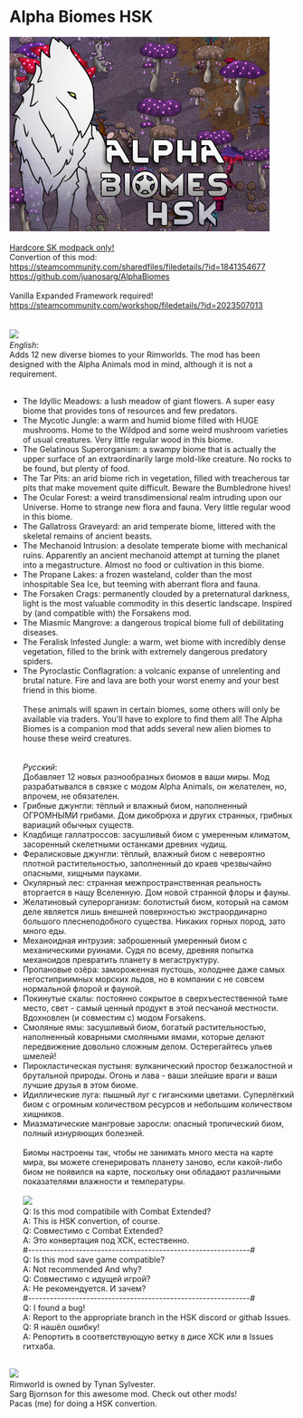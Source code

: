 # Alpha Biomes HSK
![Preview](/__PREVIEW__/AB.png?raw=true "Preview")<br><br>
[Hardcore SK modpack only!](https://github.com/skyarkhangel/Hardcore-SK/tree/development)
<br>
Convertion of this mod:<br>
https://steamcommunity.com/sharedfiles/filedetails/?id=1841354677<br>
https://github.com/juanosarg/AlphaBiomes<br><br>
Vanilla Expanded Framework required!<br>
https://steamcommunity.com/workshop/filedetails/?id=2023507013<br><br>
<br>
<img src="https://i.imgur.com/svEwA2k.png"><br>
*English*:<br>
Adds 12 new diverse biomes to your Rimworlds. The mod has been designed with the Alpha Animals mod in mind, although it is not a requirement.
<br><br>
- The Idyllic Meadows: a lush meadow of giant flowers. A super easy biome that provides tons of resources and few predators.<br>
- The Mycotic Jungle: a warm and humid biome filled with HUGE mushrooms. Home to the Wildpod and some weird mushroom varieties of usual creatures. Very little regular wood in this biome.<br>
- The Gelatinous Superorganism: a swampy biome that is actually the upper surface of an extraordinarily large mold-like creature. No rocks to be found, but plenty of food.<br>
- The Tar Pits: an arid biome rich in vegetation, filled with treacherous tar pits that make movement quite difficult. Beware the Bumbledrone hives!<br>
- The Ocular Forest: a weird transdimensional realm intruding upon our Universe. Home to strange new flora and fauna. Very little regular wood in this biome.<br>
- The Gallatross Graveyard: an arid temperate biome, littered with the skeletal remains of ancient beasts.<br>
- The Mechanoid Intrusion: a desolate temperate biome with mechanical ruins. Apparently an ancient mechanoid attempt at turning the planet into a megastructure. Almost no food or cultivation in this biome.<br>
- The Propane Lakes: a frozen wasteland, colder than the most inhospitable Sea Ice, but teeming with aberrant flora and fauna.<br>
- The Forsaken Crags: permanently clouded by a preternatural darkness, light is the most valuable commodity in this desertic landscape. Inspired by (and compatible with) the Forsakens mod.<br>
- The Miasmic Mangrove: a dangerous tropical biome full of debilitating diseases.<br>
- The Feralisk Infested Jungle: a warm, wet biome with incredibly dense vegetation, filled to the brink with extremely dangerous predatory spiders.<br>
- The Pyroclastic Conflagration: a volcanic expanse of unrelenting and brutal nature. Fire and lava are both your worst enemy and your best friend in this biome.<br><br>
These animals will spawn in certain biomes, some others will only be available via traders. You'll have to explore to find them all! The Alpha Biomes is a companion mod that adds several new alien biomes to house these weird creatures.<br><br><br>
*Русский*:<br>
Добавляет 12 новых разнообразных биомов в ваши миры. Мод разрабатывался в связке с модом Alpha Animals, он желателен, но, впрочем, не обязателен.<br>
- Грибные джунгли: тёплый и влажный биом, наполненный ОГРОМНЫМИ грибами. Дом дикобрюха и других странных, грибных вариаций обычных существ.<br>
- Кладбище галлатроссов: засушливый биом с умеренным климатом, засоренный скелетными останками древних чудищ.<br>
- Фералисковые джунгли: тёплый, влажный биом с невероятно плотной растительностью, заполненный до краев чрезвычайно опасными, хищными пауками.<br>
- Окулярный лес: странная межпространственная реальность вторгается в нащу Вселенную. Дом новой странной флоры и фауны.<br>
- Желатиновый суперорганизм: болотистый биом, который на самом деле является лишь внешней поверхностью экстраординарно большого плеснеподобного существа. Никаких горных пород, зато много еды.<br>
- Механоидная интрузия: заброшенный умеренный биом с механическими руинами. Судя по всему, древняя попытка механоидов превратить планету в мегаструктуру.<br>
- Пропановые озёра: замороженная пустошь, холоднее даже самых негостиприимных морских льдов, но в компании с не совсем нормальной флорой и фауной.<br>
- Покинутые скалы: постоянно сокрытое в сверхъестественной тьме место, свет - самый ценный продукт в этой песчаной местности. Вдохновлен (и совместим с) модом Forsakens.<br>
- Смоляные ямы: засушливый биом, богатый растительностью, наполненный коварными смоляными ямами, которые делают передвижение довольно сложным делом. Остерегайтесь ульев шмелей!<br>
- Пирокластическая пустыня: вулканический простор безжалостной и брутальной природы. Огонь и лава - ваши злейшие враги и ваши лучшие друзья в этом биоме.<br>
- Идиллические луга: пышный луг с гиганскими цветами. Суперлёгкий биом с огромным количеством ресурсов и небольшим количеством хищников.<br>
- Миазматические мангровые заросли: опасный тропический биом, полный изнуряющих болезней.<br><br>
Биомы настроены так, чтобы не занимать много места на карте мира, вы можете сгенерировать планету заново, если какой-либо биом не появился на карте, поскольку они обладают различными показателями влажности и температуры.<br><br>
<img src="https://i.imgur.com/5KVUmeE.png"><br>
Q: Is this mod compatibile with Combat Extended?<br>
A: This is HSK convertion, of course.<br>
Q: Совместимо с Combat Extended?<br>
A: Это конвертация под ХСК, естественно.<br>
#-------------------------------------------------------------#<br>
Q: Is this mod save game compatible?<br>
A: Not recommended And why?<br>
Q: Совместимо с идущей игрой?<br>
A: Не рекомендуется. И зачем?<br>
#-------------------------------------------------------------#<br>
Q: I found a bug!<br>
A: Report to the appropriate branch in the HSK discord or githab Issues.<br>
Q: Я нашёл ошибку!<br>
A: Репортить в соответствующую ветку в дисе ХСК или в Issues гитхаба.<br>
<br>
<img src="https://i.imgur.com/fdngbbh.png"><br>
Rimworld is owned by Tynan Sylvester.<br>
Sarg Bjornson for this awesome mod. Check out other mods!<br>
Pacas (me) for doing a HSK convertion.<br>